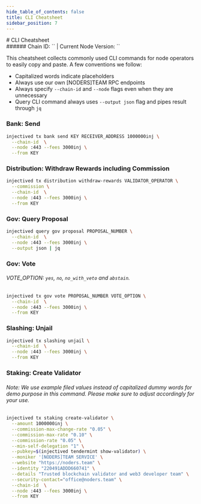 ```yaml
---
hide_table_of_contents: false
title: CLI Cheatsheet
sidebar_position: 7
---
```


<div class="h1-with-icon icon-injective">
# CLI Cheatsheet
</div>
###### Chain ID: `` | Current Node Version: ``

This cheatsheet collects commonly used CLI commands for node operators to easily copy and paste. A few conventions we follow:

- Capitalized words indicate placeholders
- Always use our own [NODERS]TEAM RPC endpoints
- Always specify `--chain-id` and `--node` flags even when they are unnecessary
- Query CLI command always uses `--output json` flag and pipes result through `jq`

### Bank: Send
```bash
injectived tx bank send KEY RECEIVER_ADDRESS 1000000inj \
  --chain-id  \
  --node :443 --fees 3000inj \
  --from KEY
```

### Distribution: Withdraw Rewards including Commission
```bash
injectived tx distribution withdraw-rewards VALIDATOR_OPERATOR \
  --commission \
  --chain-id  \
  --node :443 --fees 3000inj \
  --from KEY
```

### Gov: Query Proposal
```bash
injectived query gov proposal PROPOSAL_NUMBER \
  --chain-id  \
  --node :443 --fees 3000inj \
  --output json | jq
```

### Gov: Vote
###### VOTE_OPTION: `yes`, `no`, `no_with_veto` and `abstain`.
```bash
injectived tx gov vote PROPOSAL_NUMBER VOTE_OPTION \
  --chain-id  \
  --node :443 --fees 3000inj \
  --from KEY
```

### Slashing: Unjail
```bash
injectived tx slashing unjail \
  --chain-id  \
  --node :443 --fees 3000inj \
  --from KEY
```

### Staking: Create Validator
###### Note: We use example filed values instead of capitalized dummy words for demo purpose in this command. Please make sure to adjust accordingly for your use.
```bash
injectived tx staking create-validator \
  --amount 1000000inj \
  --commission-max-change-rate "0.05" \
  --commission-max-rate "0.10" \
  --commission-rate "0.05" \
  --min-self-delegation "1" \
  --pubkey=$(injectived tendermint show-validator) \
  --moniker '[NODERS]TEAM SERVICE' \
  --website "https://noders.team" \
  --identity "220491ADDD660741" \
  --details "Trusted blockchain validator and web3 developer team" \
  --security-contact="office@noders.team" \
  --chain-id  \
  --node :443 --fees 3000inj \
  --from KEY
```

